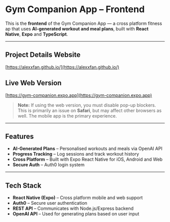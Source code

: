 # Gym Companion App – Frontend

This is the **frontend** of the Gym Companion App — a cross platform fitness ap that uses **AI-generated workout and meal plans**, built with **React Native**, **Expo** and **TypeScript**.

---

## Project Details Website

[https://alexxfan.github.io/](https://alexxfan.github.io/)


## Live Web Version

[https://gym-companion.expo.app](https://gym-companion.expo.app)

> **Note:** If using the web version, you must disable pop-up blockers. This is primarily an issue on **Safari**, but may affect other browsers as well. The mobile app is the primary experience.

---

## Features

- **AI-Generated Plans** – Personalised workouts and meals via OpenAI API  
- **Progress Tracking** – Log sessions and track workout history  
- **Cross Platform** – Built with Expo React Native for iOS, Android and Web  
- **Secure Auth** – Auth0 login system  

---

## Tech Stack

- **React Native (Expo)** – Cross platform mobile and web support  
- **Auth0** – Secure user authentication   
- **REST API** – Communicates with Node.js/Express backend  
- **OpenAI API** – Used for generating plans based on user input  


